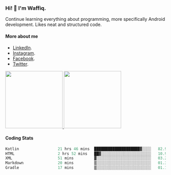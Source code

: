 ### Hi! 👋 I'm Waffiq.

Continue learning everything about programming, more specifically Android development. Likes neat and structured code.

#### More about me 
- [LinkedIn](https://www.linkedin.com/in/waffiq-aziz/).
- [Instagram](https://www.instagram.com/waffiqaziz/).
- [Facebook](https://web.facebook.com/WaffiqAziz/).
- [Twitter](https://twitter.com/AzizWaffiq).

<p align="left">
<a href="https://github.com/waffiqaziz">
  <img height="180em" src="https://github-readme-stats-eight-theta.vercel.app/api?username=waffiqaziz&show_icons=true&theme=algolia&include_all_commits=true&count_private=true"/>
  <img height="180em" src="https://github-readme-stats-eight-theta.vercel.app/api/top-langs/?username=waffiqaziz&layout=compact&langs_count=8&theme=algolia"/>
</a>
</p>

#### Coding Stats
<!--START_SECTION:waka-->

```rust
Kotlin                 21 hrs 46 mins  ████████████████████▓░░░░   82.97 %
HTML                   2 hrs 52 mins   ██▓░░░░░░░░░░░░░░░░░░░░░░   10.98 %
XML                    51 mins         ▓░░░░░░░░░░░░░░░░░░░░░░░░   03.24 %
Markdown               20 mins         ▒░░░░░░░░░░░░░░░░░░░░░░░░   01.30 %
Gradle                 17 mins         ▒░░░░░░░░░░░░░░░░░░░░░░░░   01.12 %
```

<!--END_SECTION:waka-->
